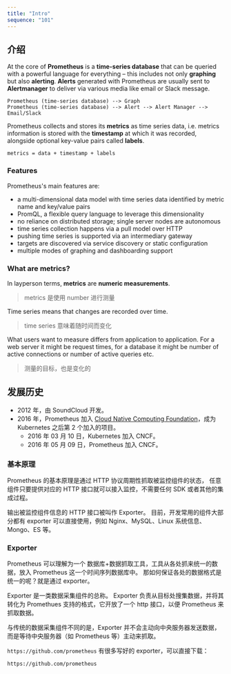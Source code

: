 ```yaml
---
title: "Intro"
sequence: "101"
---
```


## 介绍

At the core of **Prometheus** is a **time-series database**
that can be queried with a powerful language for everything – this includes not only **graphing** but also **alerting**.
**Alerts** generated with Prometheus are usually sent to **Alertmanager** to deliver
via various media like email or Slack message.

```text
Prometheus (time-series database) --> Graph
Prometheus (time-series database) --> Alert --> Alert Manager --> Email/Slack
```

Prometheus collects and stores its **metrics** as time series data,
i.e. metrics information is stored with the **timestamp**
at which it was recorded, alongside optional key-value pairs called **labels**.

```text
metrics = data + timestamp + labels 
```

### Features

Prometheus's main features are:

- a multi-dimensional data model with time series data identified by metric name and key/value pairs
- PromQL, a flexible query language to leverage this dimensionality
- no reliance on distributed storage; single server nodes are autonomous
- time series collection happens via a pull model over HTTP
- pushing time series is supported via an intermediary gateway
- targets are discovered via service discovery or static configuration
- multiple modes of graphing and dashboarding support

### What are metrics?

In layperson terms, **metrics** are **numeric measurements**.

> metrics 是使用 number 进行测量

Time series means that changes are recorded over time.

> time series 意味着随时间而变化

What users want to measure differs from application to application.
For a web server it might be request times,
for a database it might be number of active connections or number of active queries etc.

> 测量的目标，也是变化的



## 发展历史

- 2012 年，由 SoundCloud 开发。
- 2016 年，Prometheus 加入 [Cloud Native Computing Foundation](https://cncf.io/)，成为 Kubernetes 之后第 2 个加入的项目。
    - 2016 年 03 月 10 日，Kubernetes 加入 CNCF。
    - 2016 年 05 月 09 日，Prometheus 加入 CNCF。

### 基本原理

Prometheus 的基本原理是通过 HTTP 协议周期性抓取被监控组件的状态，
任意组件只要提供对应的 HTTP 接口就可以接入监控，不需要任何 SDK 或者其他的集成过程。

输出被监控组件信息的 HTTP 接口被叫作 Exporter。
目前，开发常用的组件大部分都有 exporter 可以直接使用，例如 Nginx、MySQL、Linux 系统信息、Mongo、ES 等。

### Exporter

Prometheus 可以理解为一个 数据库+数据抓取工具，工具从各处抓来统一的数据，放入 Prometheus 这一个时间序列数据库中。
那如何保证各处的数据格式是统一的呢？就是通过 exporter。

Exporter 是一类数据采集组件的总称。
Exporter 负责从目标处搜集数据，并将其转化为 Promethues 支持的格式，它开放了一个 http 接口，以便 Prometheus 来抓取数据。

与传统的数据采集组件不同的是，Exporter 并不会主动向中央服务器发送数据，而是等待中央服务器（如 Prometheus 等）主动来抓取。

`https://github.com/prometheus` 有很多写好的 exporter，可以直接下载：

```text
https://github.com/prometheus
```

